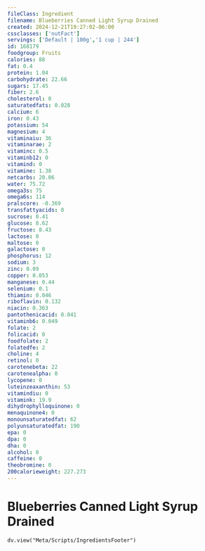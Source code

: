 ```yaml
---
fileClass: Ingredient
filename: Blueberries Canned Light Syrup Drained
created: 2024-12-21T19:27:02-06:00
cssclasses: ['nutFact']
servings: ['Default | 100g','1 cup | 244']
id: 168179
foodgroup: Fruits
calories: 88
fat: 0.4
protein: 1.04
carbohydrate: 22.66
sugars: 17.45
fiber: 2.6
cholesterol: 0
saturatedfats: 0.028
calcium: 6
iron: 0.43
potassium: 54
magnesium: 4
vitaminaiu: 36
vitaminarae: 2
vitaminc: 0.5
vitaminb12: 0
vitamind: 0
vitamine: 1.38
netcarbs: 20.06
water: 75.72
omega3s: 75
omega6s: 114
pralscore: -0.369
transfattyacids: 0
sucrose: 0.41
glucose: 8.62
fructose: 8.43
lactose: 0
maltose: 0
galactose: 0
phosphorus: 12
sodium: 3
zinc: 0.09
copper: 0.053
manganese: 0.44
selenium: 0.1
thiamin: 0.046
riboflavin: 0.132
niacin: 0.363
pantothenicacid: 0.041
vitaminb6: 0.049
folate: 2
folicacid: 0
foodfolate: 2
folatedfe: 2
choline: 4
retinol: 0
carotenebeta: 22
carotenealpha: 0
lycopene: 0
luteinzeaxanthin: 53
vitamindiu: 0
vitamink: 19.9
dihydrophylloquinone: 0
menaquinone4: 0
monounsaturatedfat: 62
polyunsaturatedfat: 190
epa: 0
dpa: 0
dha: 0
alcohol: 0
caffeine: 0
theobromine: 0
200calorieweight: 227.273
---
```


# Blueberries Canned Light Syrup Drained

```dataviewjs
dv.view("Meta/Scripts/IngredientsFooter")
```